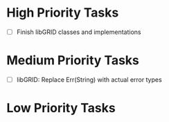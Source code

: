 # High Priority Tasks
 - [ ] Finish libGRID classes and implementations

# Medium Priority Tasks
 - [ ] libGRID: Replace Err(String) with actual error types

# Low Priority Tasks